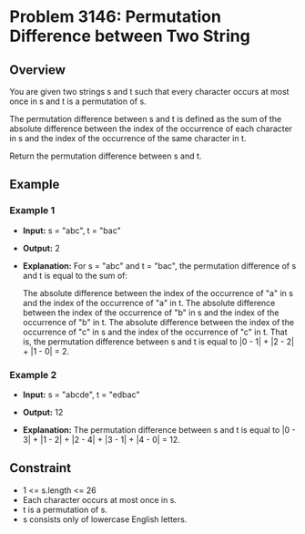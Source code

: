# Problem 3146: Permutation Difference between Two String

## Overview

You are given two strings s and t such that every character occurs at most once in s and t is a permutation of s.

The permutation difference between s and t is defined as the sum of the absolute difference between the index of the occurrence of each character in s and the index of the occurrence of the same character in t.

Return the permutation difference between s and t.

## Example

### Example 1

- **Input:** s = "abc", t = "bac"

- **Output:** 2

- **Explanation:**
    For s = "abc" and t = "bac", the permutation difference of s and t is equal to the sum of:

    The absolute difference between the index of the occurrence of "a" in s and the index of the occurrence of "a" in t.
    The absolute difference between the index of the occurrence of "b" in s and the index of the occurrence of "b" in t.
    The absolute difference between the index of the occurrence of "c" in s and the index of the occurrence of "c" in t.
    That is, the permutation difference between s and t is equal to |0 - 1| + |2 - 2| + |1 - 0| = 2.

### Example 2

- **Input:** s = "abcde", t = "edbac"

- **Output:** 12

- **Explanation:** The permutation difference between s and t is equal to |0 - 3| + |1 - 2| + |2 - 4| + |3 - 1| + |4 - 0| = 12.

## Constraint

- 1 <= s.length <= 26
- Each character occurs at most once in s.
- t is a permutation of s.
- s consists only of lowercase English letters.
